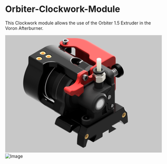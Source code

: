 # Orbiter-Clockwork-Module
This Clockwork module allows the use of the Orbiter 1.5 Extruder in the Voron Afterburner.

![Image](./images/Orbiter-Clockwork-Main.png)
![Image]("./images/Orbiter_Clockwork_Module-Right_Side.png")
